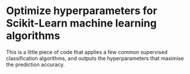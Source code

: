 # Optimize hyperparameters for Scikit-Learn machine learning algorithms

This is a little piece of code that applies a few common supervised classification algorithms, and outputs the hyperparameters that maximise the prediction accuracy.

